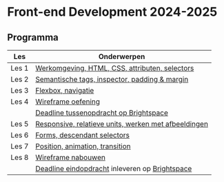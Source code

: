 # Front-end Development 2024-2025

## Programma

| Les   | Onderwerpen                                                                                                                    | 
|-------|--------------------------------------------------------------------------------------------------------------------------------|
| Les 1 | [Werkomgeving, HTML, CSS, attributen, selectors](./les1)                                                                       |                                                          
| Les 2 | [Semantische tags, inspector, padding & margin](./les2)                                                                        |                                                          
| Les 3 | [Flexbox, navigatie](./les3)                                                                                                   |                                                                            
| Les 4 | [Wireframe oefening](./les4)                                                                                                   |  
|       | [Deadline tussenopdracht op Brightspace](https://brightspace.hr.nl/d2l/le/lessons/28886/topics/169219)                         |
| Les 5 | [Responsive, relatieve units, werken met afbeeldingen](./les5)                                                                 |                                                           
| Les 6 | [Forms, descendant selectors](./les6)                                                                                          |                                                           
| Les 7 | [Position, animation, transition](./les7)                                                                                      |                                                          
| Les 8 | [Wireframe nabouwen](eindopdracht)                                                                                             |
|       | [Deadline eindopdracht](eindopdracht) inleveren op [Brightspace](https://brightspace.hr.nl/d2l/le/lessons/28886/topics/187340) |
